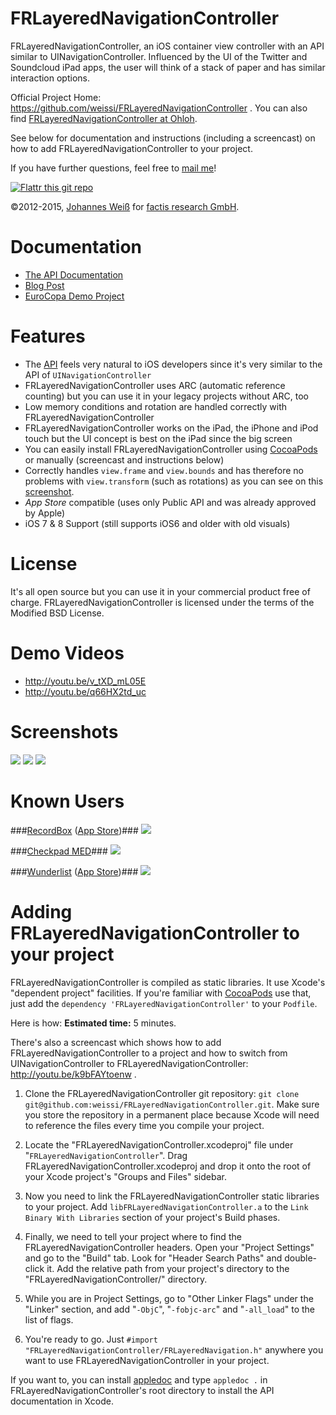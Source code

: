 FRLayeredNavigationController
=============================

FRLayeredNavigationController, an iOS container view controller with an API
similar to UINavigationController. Influenced by the UI of the Twitter and
Soundcloud iPad apps, the user will think of a stack of paper and has similar
interaction options.

Official Project Home: https://github.com/weissi/FRLayeredNavigationController . You can also find [FRLayeredNavigationController at
Ohloh](https://www.ohloh.net/p/frlayerednavigationcontroller).

See below for documentation and instructions (including a screencast) on how
to add FRLayeredNavigationController to your project.

If you have further questions, feel free to [mail me](mailto:weiss@tux4u.de)!

[![Flattr this git repo](http://api.flattr.com/button/flattr-badge-large.png)](https://flattr.com/submit/auto?user_id=JohannesWeiss&url=https://github.com/weissi/FRLayeredNavigationController&title=FRLayeredNavigationController&language=&tags=github&category=software)

©2012-2015, [Johannes Weiß](mailto:weiss@tux4u.de) for
[factis research GmbH](http://www.factisresearch.com).


Documentation
=============

 - [The API Documentation](http://weissi.github.com/FRLayeredNavigationController/docs/html/index.html)
 - [Blog Post](http://factisresearch.blogspot.de/2012/06/uis-for-hierachical-ipad-apps.html)
 - [EuroCopa Demo Project](https://github.com/weissi/EuroCopaInfo)


Features
========

 - The [API](http://weissi.github.com/FRLayeredNavigationController/docs/html/index.html)
   feels very natural to iOS developers since it's very similar to the API of
   `UINavigationController`
 - FRLayeredNavigationController uses ARC (automatic reference counting) but you
   can use it in your legacy projects without ARC, too
 - Low memory conditions and rotation are handled correctly with
   FRLayeredNavigationController
 - FRLayeredNavigationController works on the iPad, the iPhone and iPod touch
   but the UI concept is best on the iPad since the big screen
 - You can easily install FRLayeredNavigationController using
   [CocoaPods](http://cocoapods.org/) or manually (screencast and instructions
   below)
 - Correctly handles `view.frame` and `view.bounds` and has therefore no
   problems with `view.transform` (such as rotations) as you can see on this
   [screenshot](https://github.com/weissi/FRLayeredNavigationController/raw/master/FRLayeredNavigationControllerRotation.png).
 - *App Store* compatible (uses only Public API and was already approved by
   Apple)
 - iOS 7 & 8 Support (still supports iOS6 and older with old visuals)


License
=======
It's all open source but you can use it in your commercial product free of
charge. FRLayeredNavigationController is licensed under the terms of the
Modified BSD License.


Demo Videos
===========
 - http://youtu.be/v_tXD_mL05E
 - http://youtu.be/q66HX2td_uc


Screenshots
===========
[![](https://github.com/weissi/FRLayeredNavigationController/raw/master/FRLayeredNavigationControllerScreenshot-iOS7.png)](https://github.com/weissi/FRLayeredNavigationController/raw/master/FRLayeredNavigationControllerScreenshot-iOS7.png)
[![](https://github.com/weissi/FRLayeredNavigationController/raw/master/FRLayeredNavigationControllerScreenshot1.png)](https://github.com/weissi/FRLayeredNavigationController/raw/master/FRLayeredNavigationControllerScreenshot1.png)
[![](https://github.com/weissi/FRLayeredNavigationController/raw/master/FRLayeredNavigationControllerScreenshot2.png)](https://github.com/weissi/FRLayeredNavigationController/raw/master/FRLayeredNavigationControllerScreenshot2.png)


Known Users
===========

###[RecordBox](http://myrecordbox.com) ([App Store](http://itunes.apple.com/us/app/recordbox/id480534869?mt=8))###
[![](http://a4.mzstatic.com/us/r1000/093/Purple/v4/50/61/93/50619376-7243-bf68-2192-d11bc8687106/mza_4403044630314584279.175x175-75.jpg)](http://myrecordbox.com)

###[Checkpad MED](http://www.lohmann-birkner.de/en/Checkpad-MED/index.php)###
[![](http://www.lohmann-birkner.de/de-wGlobal/wGlobal/layout/images/headlogos/lub_hcc.gif)](http://www.lohmann-birkner.de/en/Checkpad-MED/index.php)

###[Wunderlist](http://www.6wunderkinder.com/wunderlist) ([App Store](https://itunes.apple.com/gb/app/wunderlist/id406644151?mt=8))###
[![](http://a3.mzstatic.com/us/r1000/074/Purple/v4/e9/90/93/e99093fd-6f74-c579-6626-ccb83c0b9554/mzl.oppuszqm.175x175-75.jpg)](http://www.6wunderkinder.com/wunderlist)


Adding FRLayeredNavigationController to your project
====================================================

FRLayeredNavigationController is compiled as static libraries. It use Xcode's
"dependent project" facilities. If you're familiar with
[CocoaPods](http://cocoapods.org/) use that, just add the `dependency
'FRLayeredNavigationController'` to your `Podfile`.

Here is how:  **Estimated time:** 5 minutes.

There's also a screencast which shows how to add
FRLayeredNavigationController to a project and how to switch from
UINavigationController to FRLayeredNavigationController:
http://youtu.be/k9bFAYtoenw .

1. Clone the FRLayeredNavigationController git repository: `git clone
   git@github.com:weissi/FRLayeredNavigationController.git`.  Make sure you
   store the repository in a permanent place because Xcode will need to reference
   the files every time you compile your project.

2. Locate the "FRLayeredNavigationController.xcodeproj" file under
   "`FRLayeredNavigationController`". Drag
   FRLayeredNavigationController.xcodeproj and drop it onto the root of your Xcode
   project's "Groups and Files"  sidebar.

3. Now you need to link the FRLayeredNavigationController static libraries to
   your project. Add `libFRLayeredNavigationController.a` to the `Link Binary
   With Libraries` section of your project's Build phases.

4. Finally, we need to tell your project where to find the
   FRLayeredNavigationController headers.  Open your "Project Settings" and go
   to the "Build" tab. Look for "Header Search Paths" and double-click it.  Add the
   relative path from your project's directory to the
   "FRLayeredNavigationController/" directory.

5. While you are in Project Settings, go to "Other Linker Flags" under the
   "Linker" section, and add "`-ObjC`", "`-fobjc-arc`" and "`-all_load`" to the
   list of flags.

6. You're ready to go.
   Just `#import "FRLayeredNavigationController/FRLayeredNavigation.h"`
   anywhere you want to use FRLayeredNavigationController in your project.

If you want to, you can install [appledoc](http://gentlebytes.com/appledoc/)
and type `appledoc .` in FRLayeredNavigationController's root directory to
install the API documentation in Xcode.
